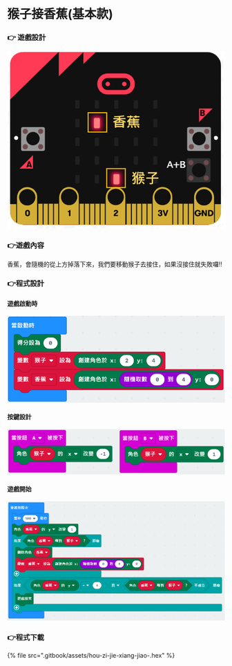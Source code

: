 # 猴子接香蕉\(基本款\)

### 👉 遊戲設計

![](.gitbook/assets/image%20%2812%29.png)

### 👉遊戲內容

香蕉，會隨機的從上方掉落下來，我們要移動猴子去接住，如果沒接住就失敗囉!!

### 👉程式設計

#### 遊戲啟動時

![](.gitbook/assets/image%20%2823%29.png)

#### 按鍵設計

![](.gitbook/assets/image%20%2818%29.png)

#### 遊戲開始

![](.gitbook/assets/image%20%2821%29.png)

### 👉程式下載

{% file src=".gitbook/assets/hou-zi-jie-xiang-jiao-.hex" %}



